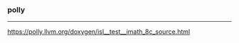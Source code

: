 ### polly
---
https://polly.llvm.org/doxygen/isl__test__imath_8c_source.html

```
```

```
```

```
```


